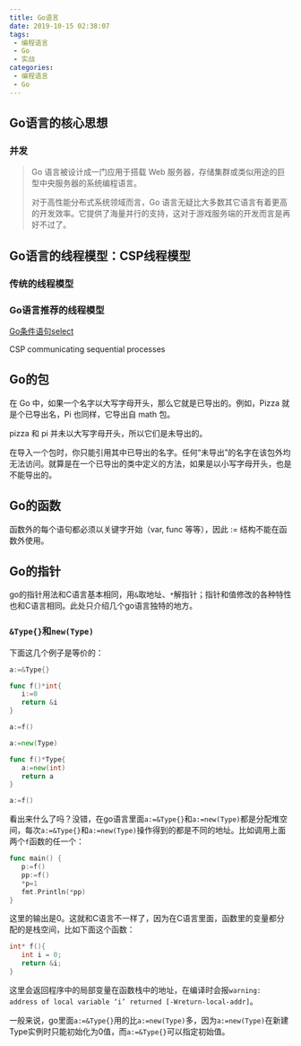 ```yaml
---
title: Go语言
date: 2019-10-15 02:38:07
tags: 
 - 编程语言
 - Go
 - 实战
categories: 
 - 编程语言
 - Go
---
```


## Go语言的核心思想

### 并发

>Go 语言被设计成一门应用于搭载 Web 服务器，存储集群或类似用途的巨型中央服务器的系统编程语言。
>
>对于高性能分布式系统领域而言，Go 语言无疑比大多数其它语言有着更高的开发效率。它提供了海量并行的支持，这对于游戏服务端的开发而言是再好不过了。

## Go语言的线程模型：CSP线程模型

### 传统的线程模型

### Go语言推荐的线程模型

[Go条件语句select](https://www.runoob.com/go/go-select-statement.html)

CSP communicating sequential processes

## Go的包

在 Go 中，如果一个名字以大写字母开头，那么它就是已导出的。例如，Pizza 就是个已导出名，Pi 也同样，它导出自 math 包。

pizza 和 pi 并未以大写字母开头，所以它们是未导出的。

在导入一个包时，你只能引用其中已导出的名字。任何“未导出”的名字在该包外均无法访问。就算是在一个已导出的类中定义的方法，如果是以小写字母开头，也是不能导出的。

## Go的函数

函数外的每个语句都必须以关键字开始（var, func 等等），因此 := 结构不能在函数外使用。

## Go的指针

go的指针用法和C语言基本相同，用`&`取地址、`*`解指针；指针和值修改的各种特性也和C语言相同。此处只介绍几个go语言独特的地方。

### `&Type{}`和`new(Type)`

下面这几个例子是等价的：

```go
a:=&Type{}
```

```go
func f()*int{
   i:=0
   return &i
}

a:=f()
```

```go
a:=new(Type)
```

```go
func f()*Type{
   a:=new(int)
   return a
}

a:=f()

```

看出来什么了吗？没错，在go语言里面`a:=&Type{}`和`a:=new(Type)`都是分配堆空间，每次`a:=&Type{}`和`a:=new(Type)`操作得到的都是不同的地址。比如调用上面两个`f`函数的任一个：

```go
func main() {
   p:=f()
   pp:=f()
   *p=1
   fmt.Println(*pp)
}
```

这里的输出是0。这就和C语言不一样了，因为在C语言里面，函数里的变量都分配的是栈空间，比如下面这个函数：

```C
int* f(){
   int i = 0;
   return &i;
}
```

这里会返回程序中的局部变量在函数栈中的地址，在编译时会报`warning: address of local variable ‘i’ returned [-Wreturn-local-addr]`。

一般来说，go里面`a:=&Type{}`用的比`a:=new(Type)`多，因为`a:=new(Type)`在新建Type实例时只能初始化为0值，而`a:=&Type{}`可以指定初始值。
